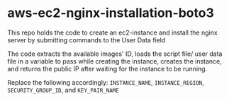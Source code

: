 # aws-ec2-nginx-installation-boto3

This repo holds the code to create an ec2-instance and install the nginx server by submitting commands to the User Data field

The code extracts the available images' ID, loads the script file/ user data file in a variable to pass while creating the instance, creates the instance, and returns the public IP after waiting for the instance to be running.

Replace the following accordingly: <code>INSTANCE_NAME</code>, <code>INSTANCE_REGION</code>, <code>SECURITY_GROUP_ID</code>, and <code>KEY_PAIR_NAME</code>
